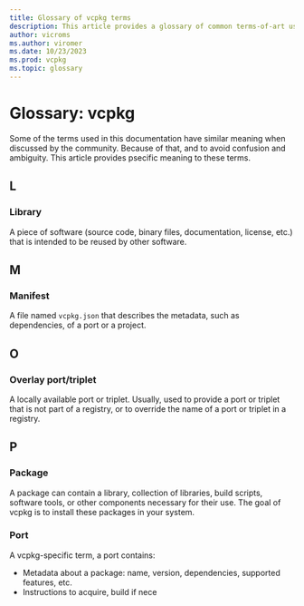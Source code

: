 ```yaml
---
title: Glossary of vcpkg terms
description: This article provides a glossary of common terms-of-art used in vcpkg's documentation.
author: vicroms
ms.author: viromer
ms.date: 10/23/2023
ms.prod: vcpkg
ms.topic: glossary
---
```


# Glossary: vcpkg

Some of the terms used in this documentation have similar meaning when discussed
by the community. Because of that, and to avoid confusion and ambiguity. This
article provides psecific meaning to these terms. 

## L

### Library
A piece of software (source code, binary files, documentation, license, etc.)
that is intended to be reused by other software.

## M

### Manifest
A file named `vcpkg.json` that describes the metadata, such as dependencies, of
a port or a project.

## O

### Overlay port/triplet
A locally available port or triplet. Usually, used to provide a port or triplet
that is not part of a registry, or to override the name of a port or triplet in
a registry.

## P

### Package
A package can contain a library, collection of libraries, build scripts, software
tools, or other components necessary for their use. The goal of vcpkg is to
install these packages in your system.

### Port
A vcpkg-specific term, a port contains:

* Metadata about a package: name, version, dependencies, supported features, etc.
* Instructions to acquire, build if nece
